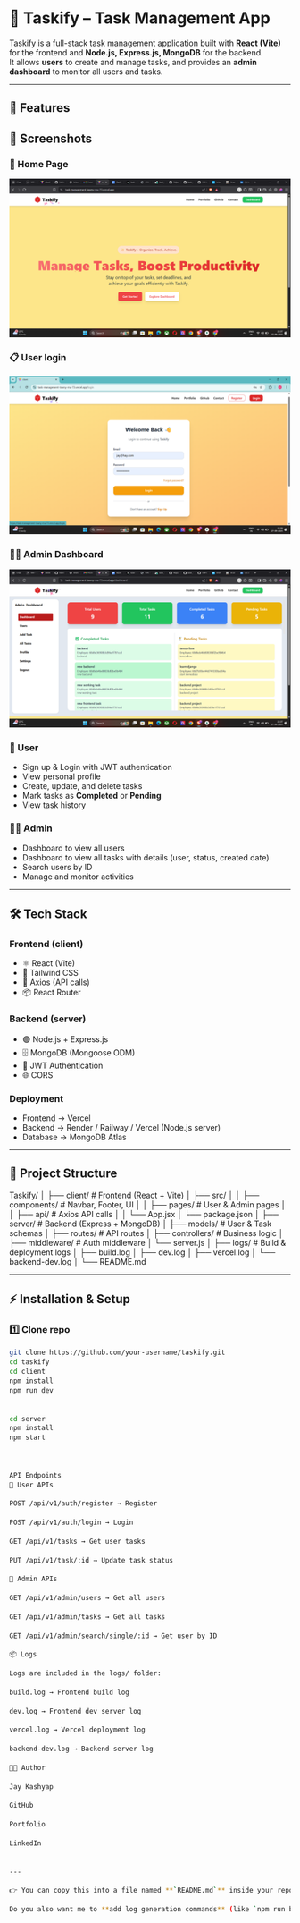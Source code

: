 # 📝 Taskify – Task Management App  

Taskify is a full-stack task management application built with **React (Vite)** for the frontend and **Node.js, Express.js, MongoDB** for the backend.  
It allows **users** to create and manage tasks, and provides an **admin dashboard** to monitor all users and tasks.  

---

## 🚀 Features  

## 📸 Screenshots  

### 🔑 Home Page  
![Home_page](./screenshot/home.png)  

### 📋 User login
![User Dashboard](./screenshot/login.png)  

### 👨‍💼 Admin Dashboard  
![Admin Dashboard](./screenshot/admin_dash.png)  


### 👤 User  
- Sign up & Login with JWT authentication  
- View personal profile  
- Create, update, and delete tasks  
- Mark tasks as **Completed** or **Pending**  
- View task history  

### 👨‍💼 Admin  
- Dashboard to view all users  
- Dashboard to view all tasks with details (user, status, created date)  
- Search users by ID  
- Manage and monitor activities  

---

## 🛠️ Tech Stack  

### Frontend (client)  
- ⚛️ React (Vite)  
- 🎨 Tailwind CSS  
- 🔗 Axios (API calls)  
- 📦 React Router  

### Backend (server)  
- 🟢 Node.js + Express.js  
- 🗄 MongoDB (Mongoose ODM)  
- 🔐 JWT Authentication  
- 🌐 CORS  

### Deployment  
- Frontend → Vercel  
- Backend → Render / Railway / Vercel (Node.js server)  
- Database → MongoDB Atlas  

---

## 📂 Project Structure  

Taskify/
│
├── client/ # Frontend (React + Vite)
│ ├── src/
│ │ ├── components/ # Navbar, Footer, UI
│ │ ├── pages/ # User & Admin pages
│ │ ├── api/ # Axios API calls
│ │ └── App.jsx
│ └── package.json
│
├── server/ # Backend (Express + MongoDB)
│ ├── models/ # User & Task schemas
│ ├── routes/ # API routes
│ ├── controllers/ # Business logic
│ ├── middleware/ # Auth middleware
│ └── server.js
│
├── logs/ # Build & deployment logs
│ ├── build.log
│ ├── dev.log
│ ├── vercel.log
│ └── backend-dev.log
│
└── README.md



---

## ⚡ Installation & Setup  

### 1️⃣ Clone repo  
```bash
git clone https://github.com/your-username/taskify.git
cd taskify
cd client
npm install
npm run dev


cd server
npm install
npm start



API Endpoints
🔹 User APIs

POST /api/v1/auth/register → Register

POST /api/v1/auth/login → Login

GET /api/v1/tasks → Get user tasks

PUT /api/v1/task/:id → Update task status

🔹 Admin APIs

GET /api/v1/admin/users → Get all users

GET /api/v1/admin/tasks → Get all tasks

GET /api/v1/admin/search/single/:id → Get user by ID

📦 Logs

Logs are included in the logs/ folder:

build.log → Frontend build log

dev.log → Frontend dev server log

vercel.log → Vercel deployment log

backend-dev.log → Backend server log

👨‍💻 Author

Jay Kashyap

GitHub

Portfolio

LinkedIn


---

👉 You can copy this into a file named **`README.md`** inside your repo root.  

Do you also want me to **add log generation commands** (like `npm run build > logs/build.log 2>&1`) i
